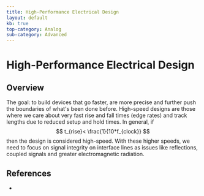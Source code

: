```yaml
---
title: High-Performance Electrical Design
layout: default
kb: true
top-category: Analog
sub-category: Advanced
---
```


# High-Performance Electrical Design

## Overview

The goal: to build devices that go faster, are more precise and further push the boundaries of what's been done before. High-speed designs are those where we care about very fast rise and fall times (edge rates) and track lengths due to reduced setup and hold times. In general, if $$ t_{rise}< \frac{1}{10*f_{clock}} $$ then the design is considered high-speed. With these higher speeds, we need to focus on signal integrity on interface lines as issues like reflections, coupled signals and greater electromagnetic radiation.

## References

* 